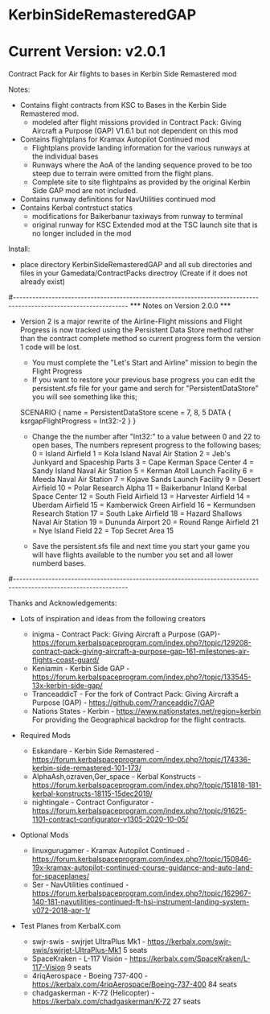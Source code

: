 # KerbinSideRemasteredGAP  
# Current Version: v2.0.1 
Contract Pack for Air flights to bases in Kerbin Side Remastered mod

Notes:
- Contains flight contracts from KSC to Bases in the Kerbin Side Remastered mod.
     - modeled after flight missions provided in Contract Pack: Giving Aircraft a Purpose (GAP) V1.6.1 but not dependent on this mod
- Contains flightplans for Kramax Autopilot Continued mod
     - Flightplans provide landing information for the various runways at the individual bases
     - Runways where the AoA of the landing sequence proved to be too steep due to terrain were omitted from the flight plans.
     - Complete site to site flightpalns as provided by the original Kerbin Side GAP mod are not included.
- Contains runway definitions for NavUtilities continued mod  
- Contains Kerbal contrstuct statics 
	- modifications for Baikerbanur taxiways from runway to terminal
	- original runway for KSC Extended mod at the TSC launch site that is no longer included in the mod

Install:
- place directory KerbinSideRemasteredGAP and all sub directories and files in your Gamedata/ContractPacks directroy (Create if it does not already exist) 

#-----------------------------------------------------------------------------------------------------------------
*** Notes on Version 2.0.0 ***
- Version 2 is a major rewrite of the Airline-Flight missions and Flight Progress is now tracked using the Persistent Data Store method rather than the contract complete method so current progress form the version 1 code will be lost.
	- You must complete the "Let's Start and Airline" mission to begin the Flight Progress
	- If you want to restore your previous base progress you can edit the persistent.sfs file for your game and serch for "PersistentDataStore" you will see something like this; 
	
	SCENARIO
	{
		name = PersistentDataStore
		scene = 7, 8, 5
		DATA
		{
			ksrgapFlightProgress = Int32:-2
		}
	}
	
	- Change the the number after "Int32:" to a value between 0 and 22 to open bases, The numbers represent progress to the following bases; 
			0 = Island Airfield
			1 = Kola Island Naval Air Station
			2 = Jeb's Junkyard and Spaceship Parts
			3 = Cape Kerman Space Center
			4 = Sandy Island Naval Air Station
			5 = Kerman Atoll Launch Facility
			6 = Meeda Naval Air Station
			7 = Kojave Sands Launch Facility
			9 = Desert Airfield
			10 = Polar Research Alpha
			11 = Baikerbanur Inland Kerbal Space Center
			12 = South Field Airfield
			13 = Harvester Airfield
			14 = Uberdam Airfield
			15 = Kamberwick Green Airfield
			16 = Kermundsen Research Station
			17 = South Lake Airfield
			18 = Hazard Shallows Naval Air Station
			19 = Dununda Airport
			20 = Round Range Airfield
			21 = Nye Island Field
			22 = Top Secret Area 15
			
	- Save the persistent.sfs file and next time you start your game you will have flights available to the number you set and all lower numberd bases.  

#-----------------------------------------------------------------------------------------------------------------

Thanks and Acknowledgements:
- Lots of inspiration and ideas from the following creators
	- inigma - Contract Pack: Giving Aircraft a Purpose (GAP)- https://forum.kerbalspaceprogram.com/index.php?/topic/129208-contract-pack-giving-aircraft-a-purpose-gap-161-milestones-air-flights-coast-guard/
	- Keniamin - Kerbin Side GAP - https://forum.kerbalspaceprogram.com/index.php?/topic/133545-13x-kerbin-side-gap/
	- TranceaddicT - For the fork of Contract Pack: Giving Aircraft a Purpose (GAP) - https://github.com/7ranceaddic7/GAP
	- Nations States - Kerbin - https://www.nationstates.net/region=kerbin For providing the Geographical backdrop for the flight contracts. 

- Required Mods
	- Eskandare - Kerbin Side Remastered - https://forum.kerbalspaceprogram.com/index.php?/topic/174336-kerbin-side-remastered-101-173/
	- AlphaAsh,ozraven,Ger_space - Kerbal Konstructs - https://forum.kerbalspaceprogram.com/index.php?/topic/151818-181-kerbal-konstructs-18115-15dec2019/
	- nightingale - Contract Configurator - https://forum.kerbalspaceprogram.com/index.php?/topic/91625-1101-contract-configurator-v1305-2020-10-05/

- Optional Mods	
	- linuxgurugamer - Kramax Autopilot Continued - https://forum.kerbalspaceprogram.com/index.php?/topic/150846-19x-kramax-autopilot-continued-course-guidance-and-auto-land-for-spaceplanes/
	- Ser - NavUtilities continued - https://forum.kerbalspaceprogram.com/index.php?/topic/162967-140-181-navutilities-continued-ft-hsi-instrument-landing-system-v072-2018-apr-1/
	
- Test Planes from KerbalX.com 
	- swjr-swis - swjrjet UltraPlus Mk1 - https://kerbalx.com/swjr-swis/swjrjet-UltraPlus-Mk1 5 seats
	- SpaceKraken - L-117 Visión - https://kerbalx.com/SpaceKraken/L-117-Vision 9 seats
	- 4riqAerospace - Boeing 737-400 - https://kerbalx.com/4riqAerospace/Boeing-737-400 84 seats
	- chadgaskerman - K-72 (Helicopter) - https://kerbalx.com/chadgaskerman/K-72 27 seats 

	
	
	